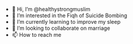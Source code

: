 - 👋 Hi, I’m @healthystrongmuslim
- 👀 I’m interested in the Fiqh of Suicide Bombing
- 🌱 I’m currently learning to improve my sleep
- 💞️ I’m looking to collaborate on marriage
- 📫 How to reach me 

<!---
healthystrongmuslim/healthystrongmuslim is a ✨ special ✨ repository because its `README.md` (this file) appears on your GitHub profile.
You can click the Preview link to take a look at your changes.
--->
